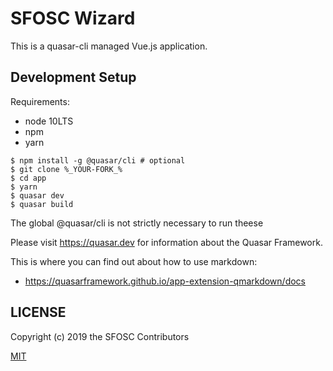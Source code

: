 # SFOSC Wizard

This is a quasar-cli managed Vue.js application.

## Development Setup
Requirements:
- node 10LTS
- npm
- yarn

```
$ npm install -g @quasar/cli # optional
$ git clone %_YOUR-FORK_%
$ cd app
$ yarn
$ quasar dev
$ quasar build
```

The global @quasar/cli is not strictly necessary to run theese

Please visit https://quasar.dev for information about the Quasar Framework.

This is where you can find out about how to use markdown:
- https://quasarframework.github.io/app-extension-qmarkdown/docs

## LICENSE
Copyright (c) 2019 the SFOSC Contributors

[MIT ](http://en.wikipedia.org/wiki/MIT_License)

